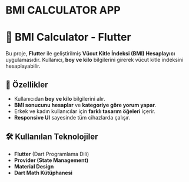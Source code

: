 # BMI CALCULATOR APP
# 📱 BMI Calculator - Flutter 

Bu proje, **Flutter** ile geliştirilmiş **Vücut Kitle İndeksi (BMI) Hesaplayıcı** uygulamasıdır. Kullanıcı, **boy ve kilo** bilgilerini girerek vücut kitle indeksini hesaplayabilir.

## 🚀 Özellikler
- Kullanıcıdan **boy ve kilo** bilgilerini alır.
- **BMI sonucunu hesaplar** ve **kategoriye göre yorum yapar**.
- Erkek ve kadın kullanıcılar için **farklı tasarım öğeleri** içerir.
- **Responsive UI** sayesinde tüm cihazlarda çalışır.

## 🛠️ Kullanılan Teknolojiler
- **Flutter** (Dart Programlama Dili)
- **Provider (State Management)**
- **Material Design**
- **Dart Math Kütüphanesi**



